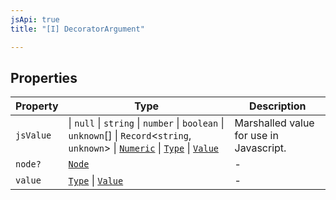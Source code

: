 ```yaml
---
jsApi: true
title: "[I] DecoratorArgument"

---
```

## Properties

| Property | Type | Description |
| ------ | ------ | ------ |
| `jsValue` | \| `null` \| `string` \| `number` \| `boolean` \| `unknown`[] \| `Record`<`string`, `unknown`\> \| [`Numeric`](Numeric.md) \| [`Type`](../type-aliases/Type.md) \| [`Value`](../type-aliases/Value.md) | Marshalled value for use in Javascript. |
| `node?` | [`Node`](../type-aliases/Node.md) | - |
| `value` | [`Type`](../type-aliases/Type.md) \| [`Value`](../type-aliases/Value.md) | - |

